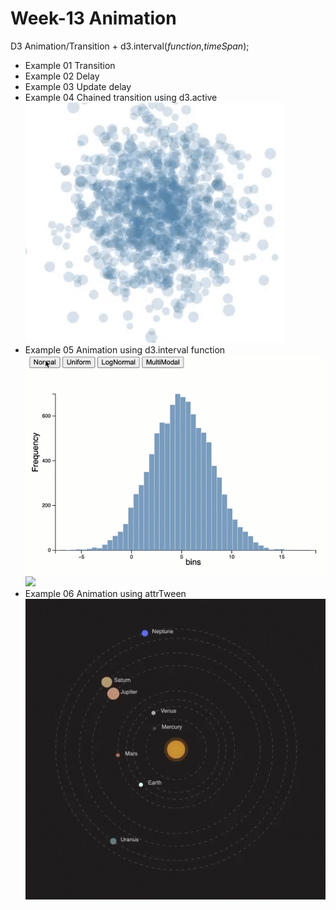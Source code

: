 # Week-13 Animation
 
D3 Animation/Transition + d3.interval(<i>function</i>,<i>timeSpan</i>);
<ul>
<li>Example 01 Transition</li>
<li>Example 02 Delay</li>
<li>Example 03 Update delay</li>
<li>Example 04 Chained transition using d3.active<br>
<img src="images/anim01.gif">
</li>
<li>Example 05 Animation using d3.interval function </li>
 <img src="images/anim03.gif">
<br>
<img src="images/anim05.gif">
<li>Example 06 Animation using attrTween<br>
<img src="images/anim06.gif">
</li>
</ul>
